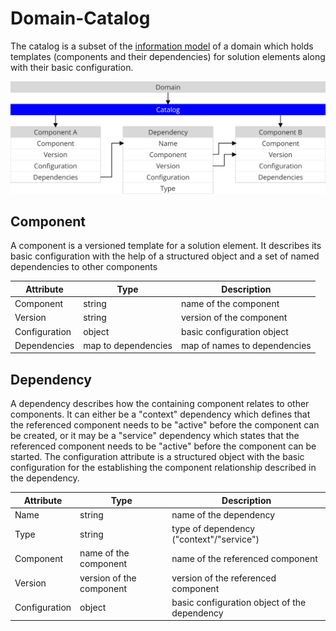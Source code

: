 Domain-Catalog
==============

The catalog is a subset of the [information model](./Model.md) of a
domain which holds templates (components and their dependencies) for solution
elements along with their basic configuration.

<img src="./assets/catalog.svg" alt="Catalog" width="560"/>

Component
--------

A component is a versioned template for a solution element. It describes its
basic configuration with the help of a structured object and a set of named
dependencies to other components

| Attribute     | Type                | Description                  |
|---------------|---------------------|------------------------------|
| Component     | string              | name of the component        |
| Version       | string              | version of the component     |
| Configuration | object              | basic configuration object   |
| Dependencies  | map to dependencies | map of names to dependencies |

Dependency
----------

A dependency describes how the containing component relates to other components.
It can either be a "context" dependency which defines that the referenced
component needs to be "active" before the component can be created,
or it may be a "service" dependency which states that the referenced component
needs to be "active" before the component can be started.
The configuration attribute is a structured object with the basic configuration
for the establishing the component relationship described in the dependency.


| Attribute     | Type                     | Description                                  |
|---------------|--------------------------|----------------------------------------------|
| Name          | string                   | name of the dependency                       |
| Type          | string                   | type of dependency ("context"/"service")     |
| Component     | name of the component    | name of the referenced component             |
| Version       | version of the component | version of the referenced component          |
| Configuration | object                   | basic configuration object of the dependency |
